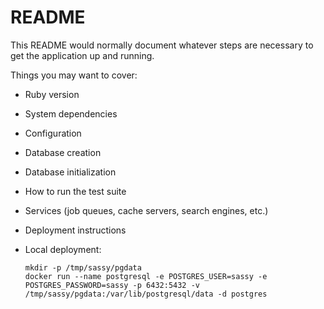 # README

This README would normally document whatever steps are necessary to get the
application up and running.

Things you may want to cover:

- Ruby version

- System dependencies

- Configuration

- Database creation

- Database initialization

- How to run the test suite

- Services (job queues, cache servers, search engines, etc.)

- Deployment instructions

- Local deployment:
  ```
  mkdir -p /tmp/sassy/pgdata
  docker run --name postgresql -e POSTGRES_USER=sassy -e POSTGRES_PASSWORD=sassy -p 6432:5432 -v /tmp/sassy/pgdata:/var/lib/postgresql/data -d postgres
  ```
